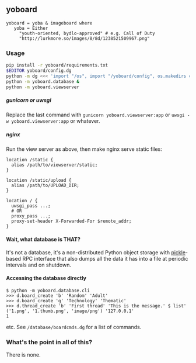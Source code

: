 ## yoboard

```dg
yoboard = yoba & imageboard where
   yoba = Either
     "youth-oriented, bydlo-approved" # e.g. Call of Duty
     "http://lurkmore.so/images/8/8d/1238521509967.png"
```

### Usage

```sh
pip install -r yoboard/requirements.txt
$EDITOR yoboard/config.dg
python -m dg <<< 'import "/os", import "/yoboard/config", os.makedirs config.STORAGE_DIR 0o755 True, os.makedirs config.UPLOAD_DIR 0o755 True'
python -m yoboard.database &
python -m yoboard.viewserver
```

##### gunicorn or uwsgi

Replace the last command with `gunicorn yoboard.viewserver:app` or `uwsgi -w yoboard.viewserver:app` or whatever.

##### nginx

Run the view server as above, then make nginx serve static files:

```
location /static {
  alias /path/to/viewserver/static;
}

location /static/upload {
  alias /path/to/UPLOAD_DIR;
}

location / {
  uwsgi_pass ...;
  # OR
  proxy_pass ...;
  proxy-set-header X-Forwarded-For $remote_addr;
}
```

#### Wait, what database is THAT?

It's not a database, it's a non-distributed Python object storage with
[pickle](http://docs.python.org/3.3/library/pickle.html)-based RPC interface
that also dumps all the data it has into a file at periodic intervals
and on shutdown.

#### Accessing the database directly

```dg
$ python -m yoboard.database.cli
>>> d.board_create 'b' 'Random' 'Adult'
>>> d.board_create 'g' 'Technology' 'Thematic'
>>> d.thread_create 'b' 'First thread' 'This is the message.' $ list' ('1.png', '1.thumb.png', 'image/png') '127.0.0.1'
1
```

etc. See `/database/boardcmds.dg` for a list of commands.

### What's the point in all of this?

There is none.
